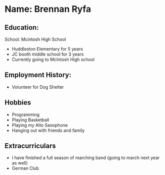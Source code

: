 # Name: Brennan Ryfa 

## Education:
School: Mcintosh High School
 - Huddleston Elementary for 5 years
 - JC booth middle school for 3 years
 - Currently going to McIntosh High school

## Employment History:
 - Volunteer for Dog Shelter

## Hobbies
 - Programming
 - Playing Basketball
 - Playing my Alto Saxophone
 - Hanging out with friends and family

## Extracurriculars
 - I have finished a full season of marching band (going to march next year as well)
 - German Club
 
